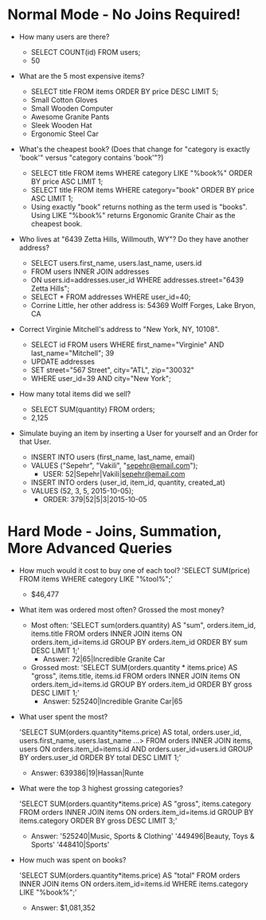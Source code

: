 # Normal Mode - No Joins Required!

- How many users are there?
  - SELECT COUNT(id) FROM users;
  - 50

- What are the 5 most expensive items?
  - SELECT title FROM items ORDER BY price DESC LIMIT 5;
  - Small Cotton Gloves
  - Small Wooden Computer
  - Awesome Granite Pants
  - Sleek Wooden Hat
  - Ergonomic Steel Car

- What's the cheapest book? (Does that change for "category is exactly 'book'" versus "category contains 'book'"?) 
  - SELECT title FROM items WHERE category LIKE "%book%" ORDER BY price ASC LIMIT 1;
  - SELECT title FROM items WHERE category="book" ORDER BY price ASC LIMIT 1;
  - Using exactly "book" returns nothing as the term used is "books". Using LIKE "%book%" returns Ergonomic Granite Chair as the cheapest book.

- Who lives at "6439 Zetta Hills, Willmouth, WY"? Do they have another address?
  - SELECT users.first_name, users.last_name, users.id 
  - FROM users INNER JOIN addresses
  - ON users.id=addresses.user_id WHERE addresses.street="6439 Zetta Hills";  
  - SELECT * FROM addresses WHERE user_id=40;
  - Corrine Little, her other address is: 54369 Wolff Forges, Lake Bryon, CA

- Correct Virginie Mitchell's address to "New York, NY, 10108".
  - SELECT id FROM users WHERE first_name="Virginie" AND last_name="Mitchell"; 39
  - UPDATE addresses
  - SET street="567 Street", city="ATL", zip="30032"
  - WHERE user_id=39 AND city="New York";
- How many total items did we sell?
  - SELECT SUM(quantity) FROM orders;
  - 2,125

- Simulate buying an item by inserting a User for yourself and an Order for that User.
  - INSERT INTO users (first_name, last_name, email)
  - VALUES ("Sepehr", "Vakili", "sepehr@email.com");
    - USER: 52|Sepehr|Vakili|sepehr@email.com
  - INSERT INTO orders (user_id, item_id, quantity, created_at)
  - VALUES (52, 3, 5, 2015-10-05);
    - ORDER: 379|52|5|3|2015-10-05

# Hard Mode - Joins, Summation, More Advanced Queries

- How much would it cost to buy one of each tool?
  'SELECT SUM(price) FROM items WHERE category LIKE "%tool%";'
  - $46,477

- What item was ordered most often? Grossed the most money?
  - Most often: 
    'SELECT sum(orders.quantity) AS "sum", orders.item_id, items.title 
     FROM orders INNER JOIN items ON orders.item_id=items.id 
     GROUP BY orders.item_id ORDER BY sum DESC LIMIT 1;'
    - Answer: 72|65|Incredible Granite Car
  - Grossed most:
    'SELECT SUM(orders.quantity * items.price) AS "gross", items.title, items.id
     FROM orders INNER JOIN items ON orders.item_id=items.id 
     GROUP BY orders.item_id ORDER BY gross DESC LIMIT 1;'
    - Answer: 525240|Incredible Granite Car|65

- What user spent the most?

  'SELECT SUM(orders.quantity*items.price) AS total, orders.user_id, users.first_name, users.last_name
   ...> FROM orders INNER JOIN items, users ON orders.item_id=items.id AND orders.user_id=users.id GROUP BY orders.user_id ORDER BY total DESC LIMIT 1;'
  - Answer: 639386|19|Hassan|Runte

- What were the top 3 highest grossing categories?

  'SELECT SUM(orders.quantity*items.price) AS "gross", items.category 
   FROM orders INNER JOIN items ON orders.item_id=items.id 
   GROUP BY items.category ORDER BY gross DESC LIMIT 3;'
  - Answer:
    '525240|Music, Sports & Clothing'
    '449496|Beauty, Toys & Sports'
    '448410|Sports'

- How much was spent on books?

  'SELECT SUM(orders.quantity*items.price) AS "total" FROM orders 
   INNER JOIN items ON orders.item_id=items.id 
   WHERE items.category LIKE "%book%";'
  - Answer: $1,081,352









